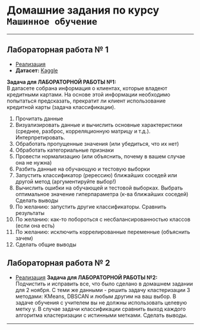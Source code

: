 # Домашние задания по курсу `Машинное обучение`

---

## Лабораторная работа № 1
- [Реализация](https://github.com/Sturmannn/ML-Labs/blob/main/ml-lab-1.ipynb)
- **Датасет:** [Kaggle](https://www.kaggle.com/datasets/whenamancodes/credit-card-customers-prediction/data)

**Задача для ЛАБОРАТОРНОЙ РАБОТЫ №1:** \
В датасете собрана информация о клиентах, которые владеют кредитными картами. На основе этой информации необходимо попытаться предсказать, прекратит ли клиент использование кредитной карты (задача классификации).

1. Прочитать данные
2. Визуализировать данные и вычислить основные характеристики (среднее, разброс, корреляционную матрицу и т.д.). Интерпретировать.
3. Обработать пропущенные значения (или убедиться, что их нет)
4. Обработать категориальные признаки
5. Провести нормализацию (или объяснить, почему в вашем случае она не нужна)
6. Разбить данные на обучающую и тестовую выборки
7. Запустить классификатор (ререссию) ближайших соседей или другой метод (аргументируйте выбор!)
8. Вычислить ошибки на обучающей и тестовой выборках. Выбрать оптимальное значение гиперпараметра (к-ва ближайших соседей) Сделать выводы 
9. По желанию: запустить другие классификаторы. Сравнить результаты
10. По желанию: как-то побороться с несбалансированностью классов (если она есть)
11. По желанию: исключить коррелированные переменные (объяснить зачем)
12. Сделать общие выводы

## Лабораторная работа № 2
- [Реализация](https://github.com/Sturmannn/ML-Labs/blob/main/ml-lab-1-2.ipynb)
**Задача для ЛАБОРАТОРНОЙ РАБОТЫ №2:** \
Подчистить и исправить все, что было сделано в домашнем задании для 2 ноября. С теми же данными - решить задачу кластеризации 3 методами: KMeans, DBSCAN и любым другим на ваш выбор. В задаче обучения с учителем вы не должны использовать целевую метку y. В случае задачи классификации сравнить выход каждого алгоритма кластеризации с истинными метками. Сделать выводы.

---